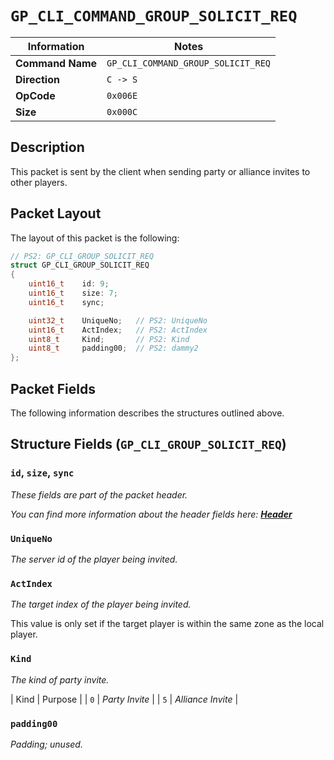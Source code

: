 # `GP_CLI_COMMAND_GROUP_SOLICIT_REQ`

| Information               | Notes |
|---                        |---    |
| **Command Name**          | `GP_CLI_COMMAND_GROUP_SOLICIT_REQ` |
| **Direction**             | `C -> S` |
| **OpCode**                | `0x006E` |
| **Size**                  | `0x000C` |

## Description

This packet is sent by the client when sending party or alliance invites to other players.

## Packet Layout

The layout of this packet is the following:

```cpp
// PS2: GP_CLI_GROUP_SOLICIT_REQ
struct GP_CLI_GROUP_SOLICIT_REQ
{
    uint16_t    id: 9;
    uint16_t    size: 7;
    uint16_t    sync;

    uint32_t    UniqueNo;   // PS2: UniqueNo
    uint16_t    ActIndex;   // PS2: ActIndex
    uint8_t     Kind;       // PS2: Kind
    uint8_t     padding00;  // PS2: dammy2
};
```

## Packet Fields

The following information describes the structures outlined above.

## Structure Fields (`GP_CLI_GROUP_SOLICIT_REQ`)

### `id`, `size`, `sync`

_These fields are part of the packet header._

_You can find more information about the header fields here: [**Header**](/world/HEADER.md)_

### `UniqueNo`

_The server id of the player being invited._

### `ActIndex`

_The target index of the player being invited._

This value is only set if the target player is within the same zone as the local player.

### `Kind`

_The kind of party invite._

| Kind | Purpose |
| `0` | _Party Invite_ |
| `5` | _Alliance Invite_ |

### `padding00`

_Padding; unused._
